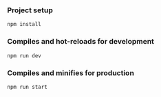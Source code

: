 ### Project setup

```
npm install
```

### Compiles and hot-reloads for development

```
npm run dev
```

### Compiles and minifies for production

```
npm run start
```
